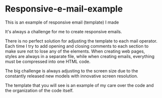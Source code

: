 # Responsive-e-mail-example
This is an example of  responsive email (template) I made

It's always a challenge for me to create responsive emails. 

There is no perfect solution for adjusting the template to each mail operator. Each time I try to add opening and closing comments to each section to make sure not to lose any of the elements.
When creating web pages, styles are always in a separate file, while when creating emails, everything must be compressed into one HTML code.

The big challenge is always adjusting to the screen size due to the constantly released new models with innovative screen resolution.

The template that you will see is an example of my care over the code and the organization of the code itself.
